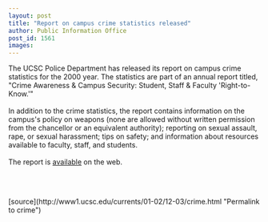 ```yaml
---
layout: post
title: "Report on campus crime statistics released"
author: Public Information Office
post_id: 1561
images:
---
```


<p>
  The UCSC Police Department has released its report on campus crime statistics for the 2000 year. The statistics are part of an annual report titled, "Crime Awareness &amp; Campus Security: Student, Staff &amp; Faculty 'Right-to-Know.'"<br>
  <br>
  In addition to the crime statistics, the report contains information on the campus's policy on weapons (none are allowed without written permission from the chancellor or an equivalent authority); reporting on sexual assault, rape, or sexual harassment; tips on safety; and information about resources available to faculty, staff, and students.<br>
  <br>
  The report is <a href="http://www.ucsc.edu/general_info/crime_stats">available</a> on the web.
</p>
<p>
  <br>
  <br>

</p>
<p>

</p>
[source](http://www1.ucsc.edu/currents/01-02/12-03/crime.html "Permalink to crime")
